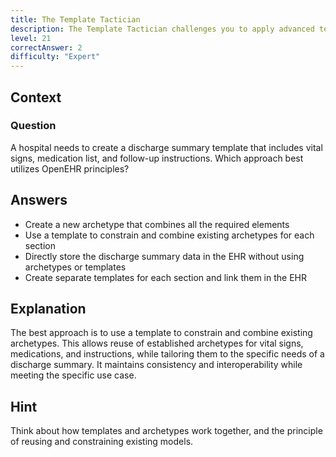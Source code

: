 ```yaml
---
title: The Template Tactician
description: The Template Tactician challenges you to apply advanced template concepts in a real-world scenario!
level: 21
correctAnswer: 2
difficulty: "Expert"
---
```


## Context

### Question

A hospital needs to create a discharge summary template that includes vital signs, medication list, and follow-up instructions. Which approach best utilizes OpenEHR principles?

## Answers

* Create a new archetype that combines all the required elements
* Use a template to constrain and combine existing archetypes for each section
* Directly store the discharge summary data in the EHR without using archetypes or templates
* Create separate templates for each section and link them in the EHR

## Explanation

The best approach is to use a template to constrain and combine existing archetypes. This allows reuse of established archetypes for vital signs, medications, and instructions, while tailoring them to the specific needs of a discharge summary. It maintains consistency and interoperability while meeting the specific use case.

## Hint

Think about how templates and archetypes work together, and the principle of reusing and constraining existing models.
